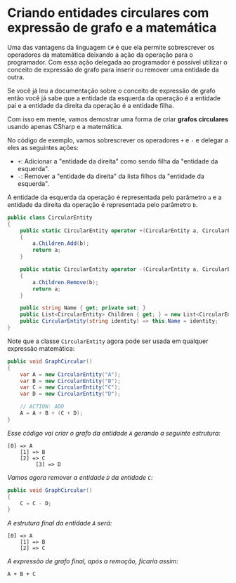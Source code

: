 # Criando entidades circulares com expressão de grafo e a matemática <header-set anchor-name="impl-factory-entity-circular" />

Uma das vantagens da linguagem `C#` é que ela permite sobrescrever os operadores da matemática deixando a ação da operação para o programador. Com essa ação delegada ao programador é possível utilizar o conceito de expressão de grafo para inserir ou remover uma entidade da outra.

Se você já leu a documentação sobre o conceito de expressão de grafo então você já sabe que a entidade da esquerda da operação é a entidade pai e a entidade da direita da operação é a entidade filha. 

Com isso em mente, vamos demostrar uma forma de criar **grafos circulares** usando apenas CSharp e a matemática.

No código de exemplo, vamos sobrescrever os operadores `+` e `-` e delegar a eles as seguintes ações:

* `+`: Adicionar a "entidade da direita" como sendo filha da "entidade da esquerda".
* `-`: Remover a "entidade da direita" da lista filhos da "entidade da esquerda".

A entidade da esquerda da operação é representada pelo parâmetro `a` e a entidade da direita da operação é representada pelo parâmetro `b`.

```csharp
public class CircularEntity
{
    public static CircularEntity operator +(CircularEntity a, CircularEntity b)
    {
        a.Children.Add(b);
        return a;
    }

    public static CircularEntity operator -(CircularEntity a, CircularEntity b)
    {
        a.Children.Remove(b);
        return a;
    }

    public string Name { get; private set; }
    public List<CircularEntity> Children { get; } = new List<CircularEntity>();
    public CircularEntity(string identity) => this.Name = identity;
}
```

Note que a classe `CircularEntity` agora pode ser usada em qualquer expressão matemática:

```csharp
public void GraphCircular()
{
    var A = new CircularEntity("A");
    var B = new CircularEntity("B");
    var C = new CircularEntity("C");
    var D = new CircularEntity("D");

    // ACTION: ADD
    A = A + B + (C + D);
}
```

_Esse código vai criar o grafo da entidade `A` gerando a seguinte estrutura:_

```
[0] => A
    [1] => B
    [2] => C
         [3] => D
```

_Vamos agora remover a entidade `D` da entidade `C`:_

```csharp
public void GraphCircular()
{
    C = C - D;
}
```

_A estrutura final da entidade `A` será:_

```
[0] => A
    [1] => B
    [2] => C
```

_A expressão de grafo final, após a remoção, ficaria assim:_

```
A + B + C
```